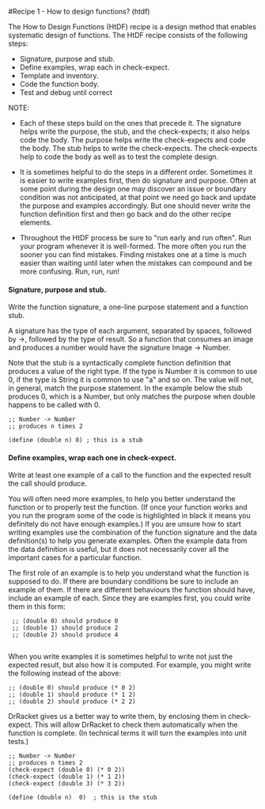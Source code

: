 #Recipe 1 - How to design functions? (htdf)

The How to Design Functions (HtDF) recipe is a design method that enables systematic design of functions. 
The HtDF recipe consists of the following steps:

- Signature, purpose and stub.
- Define examples, wrap each in check-expect.
- Template and inventory.
- Code the function body.
- Test and debug until correct

NOTE:
- Each of these steps build on the ones that precede it. The signature helps write the purpose, the stub, and the check-expects; it also helps code the body. The purpose helps write the check-expects and code the body. The stub helps to write the check-expects. The check-expects help to code the body as well as to test the complete design.

- It is sometimes helpful to do the steps in a different order. Sometimes it is easier to write examples first, then do 
signature and purpose. Often at some point during the design one may discover an issue or boundary condition was not anticipated,
at that point we need go back and update the purpose and examples accordingly. But one should never write the function 
definition first and then go back and do the other recipe elements.

- Throughout the HtDF process be sure to "run early and run often". Run your program whenever it is well-formed. 
The more often you run the sooner you can find mistakes. Finding mistakes one at a time is much easier than waiting until 
later when the mistakes can compound and be more confusing. Run, run, run!

#### Signature, purpose and stub.

Write the function signature, a one-line purpose statement and a function stub.

A signature has the type of each argument, separated by spaces, followed by ->, followed by the type of result. 
So a function that consumes an image and produces a number would have the signature Image -> Number.

Note that the stub is a syntactically complete function definition that produces a value of the right type. If the type is Number it is common to use 0, if the type is String it is common to use "a" and so on. The value will not, in general, match the purpose statement. In the example below the stub produces 0, which is a Number, but only matches the purpose when double happens to be called with 0.

```
;; Number -> Number
;; produces n times 2

(define (double n) 0) ; this is a stub

```
#### Define examples, wrap each one in check-expect.

Write at least one example of a call to the function and the expected result the call should produce.

You will often need more examples, to help you better understand the function or to properly test the function. (If once your function works and you run the program some of the code is highlighted in black it means you definitely do not have enough examples.) If you are unsure how to start writing examples use the combination of the function signature and the data definition(s) to help you generate examples. Often the example data from the data definition is useful, but it does not necessarily cover all the important cases for a particular function.

The first role of an example is to help you understand what the function is supposed to do. If there are boundary conditions be sure to include an example of them. If there are different behaviours the function should have, include an example of each. Since they are examples first, you could write them in this form:

```
 ;; (double 0) should produce 0
 ;; (double 1) should produce 2
 ;; (double 2) should produce 4
 
 ```
 When you write examples it is sometimes helpful to write not just the expected result, but also how it is computed. For example, you might write the following instead of the above:

```
;; (double 0) should produce (* 0 2)
;; (double 1) should produce (* 1 2)
;; (double 2) should produce (* 2 2)

```
DrRacket gives us a better way to write them, by enclosing them in check-expect. This will allow DrRacket to check them automatically when the function is complete. (In technical terms it will turn the examples into unit tests.)

```drracket
;; Number -> Number
;; produces n times 2
(check-expect (double 0) (* 0 2))
(check-expect (double 1) (* 1 2))
(check-expect (double 3) (* 3 2))

(define (double n)  0)  ; this is the stub

```
